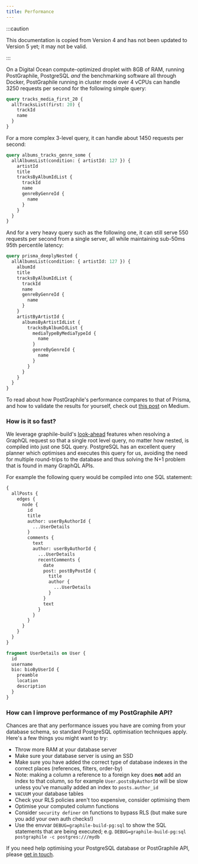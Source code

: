 ```yaml
---
title: Performance
---
```


:::caution

This documentation is copied from Version 4 and has not been updated to Version
5 yet; it may not be valid.

:::

On a Digital Ocean compute-optimized droplet with 8GB of RAM, running
PostGraphile, PostgreSQL _and_ the benchmarking software all through Docker,
PostGraphile running in cluster mode over 4 vCPUs can handle 3250 requests per
second for the following simple query:

```graphql
query tracks_media_first_20 {
  allTracksList(first: 20) {
    trackId
    name
  }
}
```

For a more complex 3-level query, it can handle about 1450 requests per second:

```graphql
query albums_tracks_genre_some {
  allAlbumsList(condition: { artistId: 127 }) {
    artistId
    title
    tracksByAlbumIdList {
      trackId
      name
      genreByGenreId {
        name
      }
    }
  }
}
```

And for a very heavy query such as the following one, it can still serve 550
requests per second from a single server, all while maintaining sub-50ms 95th
percentile latency:

```graphql
query prisma_deeplyNested {
  allAlbumsList(condition: { artistId: 127 }) {
    albumId
    title
    tracksByAlbumIdList {
      trackId
      name
      genreByGenreId {
        name
      }
    }
    artistByArtistId {
      albumsByArtistIdList {
        tracksByAlbumIdList {
          mediaTypeByMediaTypeId {
            name
          }
          genreByGenreId {
            name
          }
        }
      }
    }
  }
}
```

To read about how PostGraphile's performance compares to that of Prisma, and how
to validate the results for yourself, check out
[this post](https://medium.com/@Benjie/how-i-made-postgraphile-faster-than-prisma-graphql-server-in-8-hours-e66b4c511160)
on Medium.

### How is it so fast?

We leverage graphile-build's
[look-ahead](https://build.graphile.org/graphile-build/look-ahead/) features when
resolving a GraphQL request so that a single root level query, no matter how
nested, is compiled into just one SQL query. PostgreSQL has an excellent query
planner which optimises and executes this query for us, avoiding the need for
multiple round-trips to the database and thus solving the N+1 problem that is
found in many GraphQL APIs.

For example the following query would be compiled into one SQL statement:

```graphql
{
  allPosts {
    edges {
      node {
        id
        title
        author: userByAuthorId {
          ...UserDetails
        }
        comments {
          text
          author: userByAuthorId {
            ...UserDetails
            recentComments {
              date
              post: postByPostId {
                title
                author {
                  ...UserDetails
                }
              }
              text
            }
          }
        }
      }
    }
  }
}

fragment UserDetails on User {
  id
  username
  bio: bioByUserId {
    preamble
    location
    description
  }
}
```

### How can I improve performance of my PostGraphile API?

Chances are that any performance issues you have are coming from your database
schema, so standard PostgreSQL optimisation techniques apply. Here's a few
things you might want to try:

- Throw more RAM at your database server
- Make sure your database server is using an SSD
- Make sure you have added the correct type of database indexes in the correct
  places (references, filters, order-by)
- Note: making a column a reference to a foreign key does **not** add an index
  to that column, so for example `User.postsByAuthorId` will be slow unless
  you've manually added an index to `posts.author_id`
- `VACUUM` your database tables
- Check your RLS policies aren't too expensive, consider optimising them
- Optimise your computed column functions
- Consider `security definer` on functions to bypass RLS (but make sure you add
  your own auth checks!)
- Use the envvar `DEBUG=graphile-build-pg:sql` to show the SQL statements that
  are being executed; e.g.
  `DEBUG=graphile-build-pg:sql postgraphile -c postgres:///mydb`

If you need help optimising your PostgreSQL database or PostGraphile API, please
[get in touch](https://graphile.org/support/).
